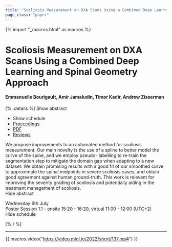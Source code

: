 ```yaml
---
title: "Scoliosis Measurement on DXA Scans Using a Combined Deep Learning and Spinal Geometry Approach"
page_class: "paper"
---
```


{% import "_macros.html" as macros %}

# Scoliosis Measurement on DXA Scans Using a Combined Deep Learning and Spinal Geometry Approach

#### Emmanuelle Bourigault, Amir Jamaludin, Timor Kadir, Andrew Zisserman

[% .details %]
<a class="toggle_visibility" data-selector=".abstract" data-level="3">Show abstract</a>
- <a class="toggle_visibility" data-selector=".schedule" data-level="3">Show schedule</a>
- <a href="">Proceedings</a>
- <a href="https://openreview.net/pdf?id=4enF5ipqKJQ">PDF</a>
- <a href="https://openreview.net/forum?id=4enF5ipqKJQ">Reviews</a>

<p>
    <span class="abstract">
        We propose improvements to an automated method for scoliosis measurement. Our main novelty is the use of a spline to better model the curve of the spine, and we employ pseudo- labelling to re-train the segmentation step to mitigate the domain gap when adapting to a new dataset. We obtain promising results with a good fit of our smoothed curve to approximate the spinal midpoints in severe scoliosis cases, and obtain good agreement against human ground-truth. This work is relevant for improving the severity grading of scoliosis and potentially aiding in the treatment management of scoliosis.
        <br>
        <span class="actions"><a class="toggle_visibility" data-level="2">Hide abstract</a></span>
    </span>
</p>

<p>
    <span class="schedule">
        Wednesday 6th July<br>Poster Session 1.1 - onsite 15:20 - 16:20, virtual 11:00 - 12:00 (UTC+2)
        <br>
        <span class="actions"><a class="toggle_visibility" data-level="2">Hide schedule</a></span>
    </span>
</p>

[% / %]


---
{{ macros.video("https://video.midl.io/2022/short/137.mp4") }}

